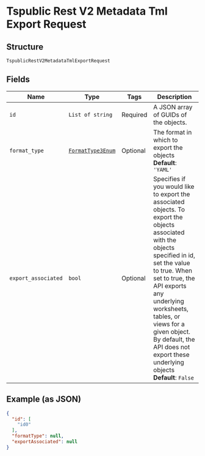
# Tspublic Rest V2 Metadata Tml Export Request

## Structure

`TspublicRestV2MetadataTmlExportRequest`

## Fields

| Name | Type | Tags | Description |
|  --- | --- | --- | --- |
| `id` | `List of string` | Required | A JSON array of GUIDs of the objects. |
| `format_type` | [`FormatType3Enum`](../../doc/models/format-type-3-enum.md) | Optional | The format in which to export the objects<br>**Default**: `'YAML'` |
| `export_associated` | `bool` | Optional | Specifies if you would like to export the associated objects. To export the objects associated with the objects specified in id, set the value to true. When set to true, the API exports any underlying worksheets, tables, or views for a given object. By default, the API does not export these underlying objects<br>**Default**: `False` |

## Example (as JSON)

```json
{
  "id": [
    "id0"
  ],
  "formatType": null,
  "exportAssociated": null
}
```

